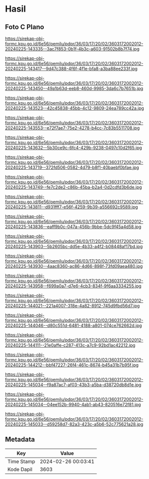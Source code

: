 # Hasil

## Foto C Plano

https://sirekap-obj-formc.kpu.go.id/6e56/pemilu/pdpr/36/03/17/20/02/3603172002012-20240225-143335--3ac7f853-0b1f-4b3c-a603-91502b8b7f74.jpg

https://sirekap-obj-formc.kpu.go.id/6e56/pemilu/pdpr/36/03/17/20/02/3603172002012-20240225-143417--9d47c388-4f6f-4f1e-bfa8-a3ba88ee233f.jpg

https://sirekap-obj-formc.kpu.go.id/6e56/pemilu/pdpr/36/03/17/20/02/3603172002012-20240225-143450--49a1b63d-eeb8-460d-9985-3da6c7b7651b.jpg

https://sirekap-obj-formc.kpu.go.id/6e56/pemilu/pdpr/36/03/17/20/02/3603172002012-20240225-143523--42c45838-45bb-4c12-9809-24ea789cc42a.jpg

https://sirekap-obj-formc.kpu.go.id/6e56/pemilu/pdpr/36/03/17/20/02/3603172002012-20240225-143553--e72f7ae7-75e2-4278-b4cc-7c83b5511708.jpg

https://sirekap-obj-formc.kpu.go.id/6e56/pemilu/pdpr/36/03/17/20/02/3603172002012-20240225-143632--5b30ce9c-6fc4-429b-9238-0497c10d2f65.jpg

https://sirekap-obj-formc.kpu.go.id/6e56/pemilu/pdpr/36/03/17/20/02/3603172002012-20240225-143719--372fd506-0582-4d79-b8f1-40baebf0bfae.jpg

https://sirekap-obj-formc.kpu.go.id/6e56/pemilu/pdpr/36/03/17/20/02/3603172002012-20240225-143749--fe7c2de2-c86b-45ba-b2a4-0d2cdfd3b6de.jpg

https://sirekap-obj-formc.kpu.go.id/6e56/pemilu/pdpr/36/03/17/20/02/3603172002012-20240225-143811--d931fff7-e56f-4259-9b39-a556692c9589.jpg

https://sirekap-obj-formc.kpu.go.id/6e56/pemilu/pdpr/36/03/17/20/02/3603172002012-20240225-143836--eaff9b0c-047a-456b-9bbe-5dc9f45a4d58.jpg

https://sirekap-obj-formc.kpu.go.id/6e56/pemilu/pdpr/36/03/17/20/02/3603172002012-20240225-143903--5b2605bc-dd5e-4b33-a4f2-b08448af17bd.jpg

https://sirekap-obj-formc.kpu.go.id/6e56/pemilu/pdpr/36/03/17/20/02/3603172002012-20240225-143930--4aac8360-ac86-4d66-898f-73fd09aea480.jpg

https://sirekap-obj-formc.kpu.go.id/6e56/pemilu/pdpr/36/03/17/20/02/3603172002012-20240225-143958--f699a0a7-d7e6-4cb3-834f-9f6aa3334255.jpg

https://sirekap-obj-formc.kpu.go.id/6e56/pemilu/pdpr/36/03/17/20/02/3603172002012-20240225-144021--221a4007-318e-4a82-8912-745d9fbd56d7.jpg

https://sirekap-obj-formc.kpu.go.id/6e56/pemilu/pdpr/36/03/17/20/02/3603172002012-20240225-144046--d80c551d-6481-4188-a801-074ce762662d.jpg

https://sirekap-obj-formc.kpu.go.id/6e56/pemilu/pdpr/36/03/17/20/02/3603172002012-20240225-144111--21e0affe-c287-413c-a7c9-92bd1ac42212.jpg

https://sirekap-obj-formc.kpu.go.id/6e56/pemilu/pdpr/36/03/17/20/02/3603172002012-20240225-144212--bbf47227-26f4-461c-8674-b45a31b7b95f.jpg

https://sirekap-obj-formc.kpu.go.id/6e56/pemilu/pdpr/36/03/17/20/02/3603172002012-20240225-145034--f9a87ac7-af03-43b3-a5ba-d38720db8d1e.jpg

https://sirekap-obj-formc.kpu.go.id/6e56/pemilu/pdpr/36/03/17/20/02/3603172002012-20240225-145034--04ee152b-9940-4ab1-ab43-820516e72f81.jpg

https://sirekap-obj-formc.kpu.go.id/6e56/pemilu/pdpr/36/03/17/20/02/3603172002012-20240225-145033--d59258d7-82a3-423c-a5b6-52c775621a28.jpg


## Metadata

| Key        | Value               |
| ---------- | ------------------- |
| Time Stamp | 2024-02-26 00:03:41 |
| Kode Dapil | 3603                |



